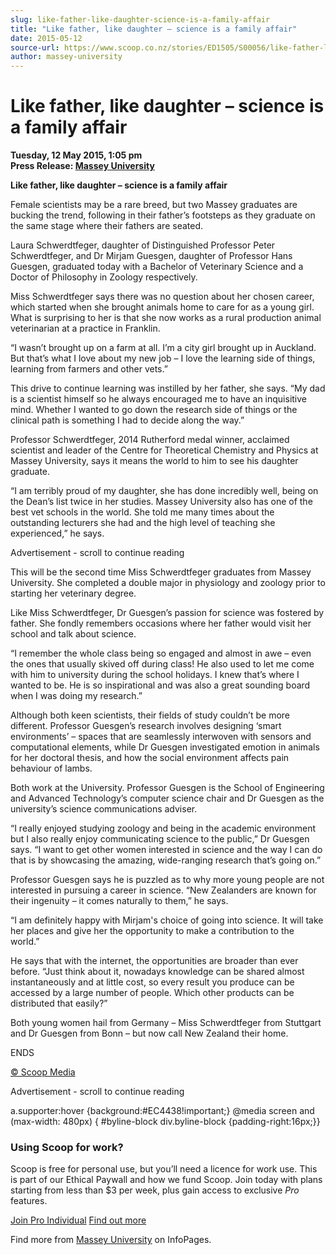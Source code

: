 ```yaml
---
slug: like-father-like-daughter-science-is-a-family-affair
title: "Like father, like daughter – science is a family affair"
date: 2015-05-12
source-url: https://www.scoop.co.nz/stories/ED1505/S00056/like-father-like-daughter-science-is-a-family-affair.htm
author: massey-university
---
```

Like father, like daughter – science is a family affair
=======================================================

**Tuesday, 12 May 2015, 1:05 pm**  
**Press Release: [Massey University](https://info.scoop.co.nz/Massey_University)**

**Like father, like daughter – science is a family affair**

Female scientists may be a rare breed, but two Massey graduates are bucking the trend, following in their father’s footsteps as they graduate on the same stage where their fathers are seated.

Laura Schwerdtfeger, daughter of Distinguished Professor Peter Schwerdtfeger, and Dr Mirjam Guesgen, daughter of Professor Hans Guesgen, graduated today with a Bachelor of Veterinary Science and a Doctor of Philosophy in Zoology respectively.

Miss Schwerdtfeger says there was no question about her chosen career, which started when she brought animals home to care for as a young girl. What is surprising to her is that she now works as a rural production animal veterinarian at a practice in Franklin.

“I wasn’t brought up on a farm at all. I’m a city girl brought up in Auckland. But that’s what I love about my new job – I love the learning side of things, learning from farmers and other vets.”

This drive to continue learning was instilled by her father, she says. “My dad is a scientist himself so he always encouraged me to have an inquisitive mind. Whether I wanted to go down the research side of things or the clinical path is something I had to decide along the way.”

Professor Schwerdtfeger, 2014 Rutherford medal winner, acclaimed scientist and leader of the Centre for Theoretical Chemistry and Physics at Massey University, says it means the world to him to see his daughter graduate.

“I am terribly proud of my daughter, she has done incredibly well, being on the Dean’s list twice in her studies. Massey University also has one of the best vet schools in the world. She told me many times about the outstanding lecturers she had and the high level of teaching she experienced,” he says.

Advertisement - scroll to continue reading





This will be the second time Miss Schwerdtfeger graduates from Massey University. She completed a double major in physiology and zoology prior to starting her veterinary degree.

Like Miss Schwerdtfeger, Dr Guesgen’s passion for science was fostered by father. She fondly remembers occasions where her father would visit her school and talk about science.

“I remember the whole class being so engaged and almost in awe – even the ones that usually skived off during class! He also used to let me come with him to university during the school holidays. I knew that’s where I wanted to be. He is so inspirational and was also a great sounding board when I was doing my research.”

Although both keen scientists, their fields of study couldn’t be more different. Professor Guesgen’s research involves designing ‘smart environments’ – spaces that are seamlessly interwoven with sensors and computational elements, while Dr Guesgen investigated emotion in animals for her doctoral thesis, and how the social environment affects pain behaviour of lambs.

Both work at the University. Professor Guesgen is the School of Engineering and Advanced Technology’s computer science chair and Dr Guesgen as the university’s science communications adviser.

“I really enjoyed studying zoology and being in the academic environment but I also really enjoy communicating science to the public,” Dr Guesgen says. “I want to get other women interested in science and the way I can do that is by showcasing the amazing, wide-ranging research that’s going on.”

Professor Guesgen says he is puzzled as to why more young people are not interested in pursuing a career in science. “New Zealanders are known for their ingenuity – it comes naturally to them,” he says.

“I am definitely happy with Mirjam's choice of going into science. It will take her places and give her the opportunity to make a contribution to the world.”

He says that with the internet, the opportunities are broader than ever before. “Just think about it, nowadays knowledge can be shared almost instantaneously and at little cost, so every result you produce can be accessed by a large number of people. Which other products can be distributed that easily?”

Both young women hail from Germany – Miss Schwerdtfeger from Stuttgart and Dr Guesgen from Bonn – but now call New Zealand their home.

ENDS  

[© Scoop Media](http://www.scoop.co.nz/about/terms.html)  

Advertisement - scroll to continue reading



a.supporter:hover {background:#EC4438!important;} @media screen and (max-width: 480px) { #byline-block div.byline-block {padding-right:16px;}}

### Using Scoop for work?

Scoop is free for personal use, but you’ll need a licence for work use. This is part of our Ethical Paywall and how we fund Scoop. Join today with plans starting from less than $3 per week, plus gain access to exclusive _Pro_ features.  
  
[Join Pro Individual](https://pro.scoop.co.nz/Individual/?from=ProIn24) [Find out more](https://pro.scoop.co.nz/using-scoop-for-work/?from=ProIn24)

Find more from [Massey University](https://info.scoop.co.nz/Massey_University) on InfoPages.